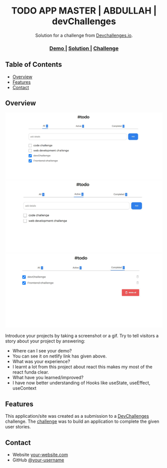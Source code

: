 <!-- Please update value in the {}  -->

<h1 align="center">TODO APP MASTER | ABDULLAH | devChallenges</h1>

<div align="center">
   Solution for a challenge from  <a href="http://devchallenges.io" target="_blank">Devchallenges.io</a>.
</div>

<div align="center">
  <h3>
    <a href="https://todo-app-master-abdullah.netlify.app/">
      Demo
    </a>
    <span> | </span>
    <a href="https://github.com/mohammadabdullah8674/todo-app-master">
      Solution
    </a>
    <span> | </span>
    <a href="https://devchallenges.io/challenges/hH6PbOHBdPm6otzw2De5">
      Challenge
    </a>
  </h3>
</div>

<!-- TABLE OF CONTENTS -->

## Table of Contents

- [Overview](#overview)
- [Features](#features)
- [Contact](#contact)


<!-- OVERVIEW -->

## Overview

![screenshot](https://github.com/mohammadabdullah8674/todo-app-master/blob/Main/public/images/Screenshot%201.JPG)
![screenshot](https://github.com/mohammadabdullah8674/todo-app-master/blob/Main/public/images/Screenshot%203.JPG)
![screenshot](https://github.com/mohammadabdullah8674/todo-app-master/blob/Main/public/images/Screenshot%202.JPG)

Introduce your projects by taking a screenshot or a gif. Try to tell visitors a story about your project by answering:

- Where can I see your demo?
- You can see it on netlify link has given above.
- What was your experience?
- I learnt a lot from this project about react this makes my most of the react funda clear.
- What have you learned/improved?
- I have now better understanding of Hooks like useState, useEffect, useContext  



## Features

<!-- List the features of your application or follow the template. Don't share the figma file here :) -->

This application/site was created as a submission to a [DevChallenges](https://devchallenges.io/challenges) challenge. The [challenge](https://devchallenges.io/challenges/hhmesazsqgKXrTkYkt0U) was to build an application to complete the given user stories.

## Contact

- Website [your-website.com](https://mohd-abdullah-personal-portfolio.vercel.app/)
- GitHub [@your-username](https://github.com/mohammadabdullah8674/)

